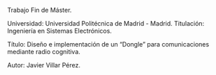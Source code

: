 Trabajo Fin de Máster.

Universidad: Universidad Politécnica de Madrid - Madrid.
Titulación: Ingeniería en Sistemas Electrónicos.

Título: Diseño e implementación de un “Dongle” para comunicaciones mediante radio cognitiva.

Autor: Javier Villar Pérez.
